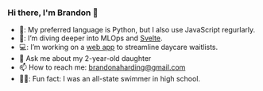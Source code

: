 ### Hi there, I'm Brandon 👋
- 🐍: My preferred language is Python, but I also use JavaScript regurlarly. 
- 📖: I’m diving deeper into MLOps and [Svelte](https://svelte.dev/).
- 💻: I’m working on a [web app](https://www.toddly.app) to streamline daycare waitlists.
- 💬 Ask me about my 2-year-old daughter
- 📫 How to reach me: [brandonaharding@gmail.com](mailto:brandonaharding@gmail.com) 
- 🏊‍♂️: Fun fact: I was an all-state swimmer in high school.
